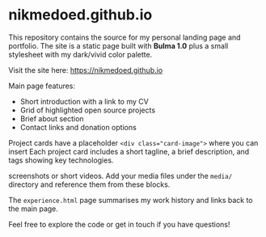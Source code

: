 # nikmedoed.github.io

This repository contains the source for my personal landing page and portfolio.
The site is a static page built with **Bulma 1.0** plus a small stylesheet with my
dark/vivid color palette.

Visit the site here: <https://nikmedoed.github.io>

Main page features:

- Short introduction with a link to my CV
- Grid of highlighted open source projects
- Brief about section
- Contact links and donation options

Project cards have a placeholder `<div class="card-image">` where you can insert
Each project card includes a short tagline, a brief description, and tags showing key technologies.

screenshots or short videos. Add your media files under the `media/` directory
and reference them from these blocks.

The `experience.html` page summarises my work history and links back to the main page.

Feel free to explore the code or get in touch if you have questions!
